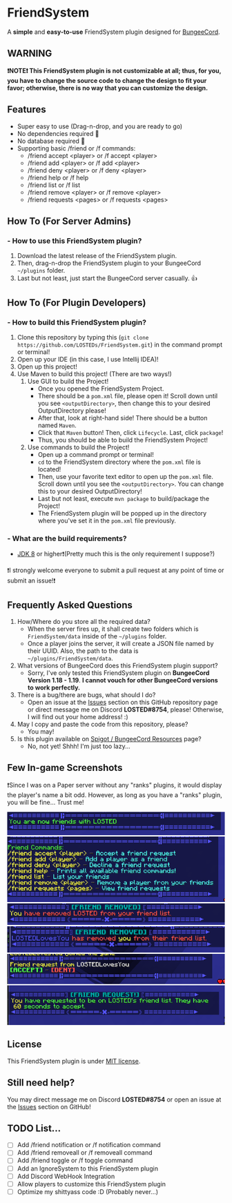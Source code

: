 # FriendSystem

A **simple** and **easy-to-use** FriendSystem plugin designed for [BungeeCord](https://www.spigotmc.org/wiki/bungeecord/).

## WARNING

**❗️NOTE❗️ This FriendSystem plugin is not customizable at all; thus, for you, 
you have to change the source code to change the design to fit your favor; 
otherwise, there is no way that you can customize the design.**

## Features

- Super easy to use (Drag-n-drop, and you are ready to go)
- No dependencies required 🥶
- No database required 🥶
- Supporting basic /friend or /f commands:
   - /friend accept \<player\> or /f accept \<player\>
   - /friend add \<player\> or /f add \<player\>
   - /friend deny \<player\> or /f deny \<player\>
   - /friend help or /f help
   - /friend list or /f list
   - /friend remove \<player\> or /f remove \<player\>
   - /friend requests \<pages\> or /f requests \<pages\>

## How To (For Server Admins)

### - How to use this FriendSystem plugin?
   1. Download the latest release of the FriendSystem plugin.
   2. Then, drag-n-drop the FriendSystem plugin to your BungeeCord `~/plugins` folder.
   3. Last but not least, just start the BungeeCord server casually. 👍

## How To (For Plugin Developers)

### - How to build this FriendSystem plugin?
   1. Clone this repository by typing this (```git clone https://github.com/LOSTEDs/FriendSystem.git```) in the command prompt or terminal!
   2. Open up your IDE (in this case, I use Intellij IDEA)!
   3. Open up this project!
   4. Use Maven to build this project! (There are two ways!)
      1. Use GUI to build the Project!
         - Once you opened the FriendSystem Project.
         - There should be a `pom.xml` file, please open it! Scroll down until you see `<outputDirectory>`, then change this to your desired OutputDirectory please!
         - After that, look at right-hand side! There should be a button named `Maven`.
         - Click that `Maven` button! Then, click `Lifecycle`. Last, click `package`!
         - Thus, you should be able to build the FriendSystem Project!
      2. Use commands to build the Project!
         - Open up a command prompt or terminal!
         - `cd` to the FriendSystem directory where the `pom.xml` file is located!
         - Then, use your favorite text editor to open up the `pom.xml` file. Scroll down until you see the `<outputDirectory>`. You can change this to your desired OutputDirectory!
         - Last but not least, execute `mvn package` to build/package the Project!
         - The FriendSystem plugin will be popped up in the directory where you've set it in the `pom.xml` file previously.

### - What are the build requirements?
   - [JDK 8](https://www.java.com/en/download/) or higher❗️(Pretty much this is the only requirement I suppose?)

   ❗️I strongly welcome everyone to submit a pull request at any point of time or submit an issue!❗️

## Frequently Asked Questions

1. How/Where do you store all the required data? 
   - When the server fires up, it shall create two folders which is `FriendSystem/data` inside of the `~/plugins` folder. 
   - Once a player joins the server, it will create a JSON file named by their UUID. Also, the path to the data is `~/plugins/FriendSystem/data`.
2. What versions of BungeeCord does this FriendSystem plugin support?
   - Sorry, I've only tested this FriendSystem plugin on **BungeeCord Version 1.18 - 1.19**. **I cannot vouch for other BungeeCord versions to work perfectly.**
3. There is a bug/there are bugs, what should I do?
   - Open an issue at the [Issues](https://github.com/LOSTEDs/FriendSystem/issues) section on this GitHub repository page or direct message me on Discord **LOSTED#8754**, please! Otherwise, I will find out your home address! :)
4. May I copy and paste the code from this repository, please?
   - You may!
5. Is this plugin available on [Spigot / BungeeCord Resources](https://www.spigotmc.org/resources/categories/bungee-proxy.3/) page?
    - No, not yet! Shhh! I'm just too lazy...

## Few In-game Screenshots

❗️Since I was on a Paper server without any "ranks" plugins, it would display the player's name a bit odd. However, as long as you have a "ranks" plugin, you will be fine... Trust me!

![](https://raw.githubusercontent.com/LOSTEDs/FriendSystem/master/assets/Friend.png)
![](https://raw.githubusercontent.com/LOSTEDs/FriendSystem/master/assets/FriendHelp.png)
![](https://raw.githubusercontent.com/LOSTEDs/FriendSystem/master/assets/FriendRemoved.png)
![](https://raw.githubusercontent.com/LOSTEDs/FriendSystem/master/assets/FriendRemovedBy.png)
![](https://raw.githubusercontent.com/LOSTEDs/FriendSystem/master/assets/FriendRequestFrom.png)
![](https://raw.githubusercontent.com/LOSTEDs/FriendSystem/master/assets/FriendRequestTo.png)

## License

This FriendSystem plugin is under [MIT license](LICENSE).

## Still need help?

You may direct message me on Discord **LOSTED#8754** or open an issue at the [Issues](https://github.com/LOSTEDs/FriendSystem/issues) section on GitHub!


## TODO List...
- [ ] Add /friend notification or /f notification command
- [ ] Add /friend removeall or /f removeall command
- [ ] Add /friend toggle or /f toggle command
- [ ] Add an IgnoreSystem to this FriendSystem plugin
- [ ] Add Discord WebHook Integration
- [ ] Allow players to customize this FriendSystem plugin
- [ ] Optimize my shittyass code :D (Probably never...)

